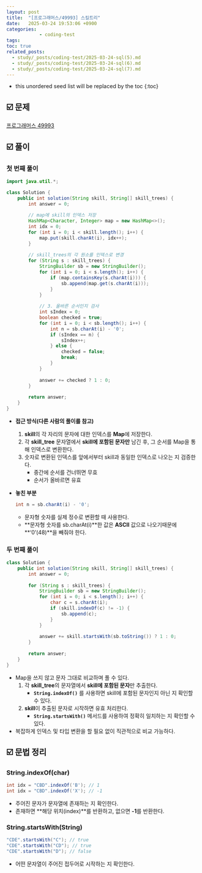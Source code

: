```yaml
---
layout: post
title:  "[프로그래머스/49993] 스킬트리"
date:   2025-03-24 19:53:06 +0900
categories: 
            - coding-test
tags:        
toc: true
related_posts:
  - study/_posts/coding-test/2025-03-24-sql(5).md
  - study/_posts/coding-test/2025-03-24-sql(6).md
  - study/_posts/coding-test/2025-03-24-sql(7).md
---
```

* this unordered seed list will be replaced by the toc
{:toc}

## ☑️ 문제

[프로그래머스 49993](https://school.programmers.co.kr/learn/courses/30/lessons/49993)

## ☑️ 풀이

### 첫 번째 풀이

```java
import java.util.*;

class Solution {
    public int solution(String skill, String[] skill_trees) {
        int answer = 0; 
        
        // map에 skill의 인덱스 저장
        HashMap<Character, Integer> map = new HashMap<>();
        int idx = 0;
        for (int i = 0; i < skill.length(); i++) {
            map.put(skill.charAt(i), idx++);
        }
        
        // skill_trees의 각 원소를 인덱스로 변경
        for (String s : skill_trees) {
            StringBuilder sb = new StringBuilder();
            for (int i = 0; i < s.length(); i++) {
                if (map.containsKey(s.charAt(i))) {
                    sb.append(map.get(s.charAt(i)));
                }
            }
                        
            // 3. 올바른 순서인지 검사       
            int sIndex = 0;
            boolean checked = true;
            for (int i = 0; i < sb.length(); i++) {
                int n = sb.charAt(i) - '0';
                if (sIndex == n) {
                    sIndex++;
                } else {
                    checked = false;
                    break;
                }
            }
                      
            answer += checked ? 1 : 0;
        }
        
        return answer;
    }
} 
```

- **접근 방식(다른 사람의 풀이를 참고)**
    1. **skill**의 각 자리의 문자에 대한 인덱스를 **Map**에 저장한다. 
    2. 각 **skill_tree** 문자열에서 **skill에 포함된 문자만** 남긴 후, 그 순서를 Map을 통해 인덱스로 변환한다. 
    3. 숫자로 변환된 인덱스를 앞에서부터 skill과 동일한 인덱스로 나오는 지 검증한다.
        - 중간에 순서를 건너뛰면 무효
        - 순서가 올바르면 유효
- **놓친 부분**
    
    ```java
    int n = sb.charAt(i) - '0';
    ```
    
    - 문자형 숫자를 실제 정수로 변환할 때 사용한다.
    - **문자형 숫자를 sb.charAt(i)**한 값은 **ASCII** 값으로 나오기때문에 **‘0’(48)**을 빼줘야 한다.

### 두 번째 풀이

```java
class Solution {
    public int solution(String skill, String[] skill_trees) {
        int answer = 0; 
        
        for (String s : skill_trees) {
            StringBuilder sb = new StringBuilder();
            for (int i = 0; i < s.length(); i++) {
                char c = s.charAt(i);
                if (skill.indexOf(c) != -1) {
                    sb.append(c);
                }
            }
            
            answer += skill.startsWith(sb.toString()) ? 1 : 0;
        }
        
        return answer;
    }
}
```

- Map을 쓰지 않고 문자 그대로 비교하며 풀 수 있다.
    1. 각 **skill_tree**의 문자열에서 **skill에 포함된 문자**만 추출한다.
        - **`String.indexOf()`** 를 사용하면 skill에 포함된 문자인지 아닌 지 확인할 수 있다.
    2. **skill**이 추출된 문자로 시작하면 유효 처리한다.
        - **`String.startsWith()`** 메서드를 사용하여 정확히 일치하는 지 확인할 수 있다.
- 복잡하게 인덱스 및 타입 변환을 할 필요 없이 직관적으로 비교 가능하다.

## ☑️ 문법 정리

### String.indexOf(char)

```java
int idx = "CBD".indexOf('B'); // 1
int idx = "CBD".indexOf('X'); // -1
```

- 주어진 문자가 문자열에 존재하는 지 확인한다.
- 존재하면 **해당 위치(index)**를 반환하고, 없으면 **-1**를 반환한다.

### String.startsWith(String)

```java
"CDE".startsWith("C"); // true
"CDE".startsWith("CD"); // true
"CDE".startsWith("D"); // false
```

- 어떤 문자열이 주어진 접두어로 시작하는 지 확인한다.